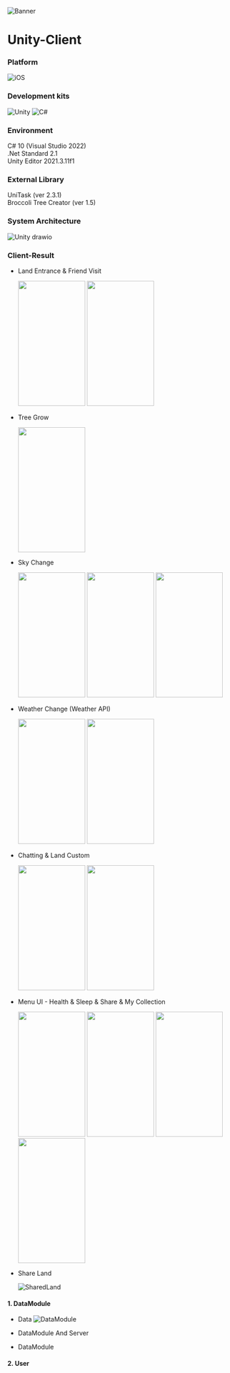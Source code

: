 ![Banner](https://user-images.githubusercontent.com/76097749/206390421-e6366351-7d8a-4833-b500-6be69b91d4c4.png)
# Unity-Client

### Platform

![iOS](https://img.shields.io/badge/iOS-000000?style=for-the-badge&logo=ios&logoColor=white)

### Development kits

![Unity](https://img.shields.io/badge/unity-%23000000.svg?style=for-the-badge&logo=unity&logoColor=white) ![C#](https://img.shields.io/badge/c%23-%23239120.svg?style=for-the-badge&logo=c-sharp&logoColor=white)

### Environment

C# 10 (Visual Studio 2022) <br>
.Net Standard 2.1 <br>
Unity Editor 2021.3.11f1

### External Library

UniTask (ver 2.3.1) <br>
Broccoli Tree Creator (ver 1.5)

### System Architecture

![Unity drawio](https://user-images.githubusercontent.com/76097749/206389781-89f6758e-d54b-4978-844a-78c15f63d815.png)

### Client-Result
-  Land Entrance & Friend Visit

    <img src="https://user-images.githubusercontent.com/86099781/206416582-e4a16a0b-6114-42ed-96d3-09e3d34922f2.png" width="150" height="280">  <img src="https://user-images.githubusercontent.com/86099781/206439907-a998a5d3-8472-459f-be15-81a7729210c4.gif" width="150" height="280">  
- Tree Grow 

    <img src="https://user-images.githubusercontent.com/86099781/206443328-a61aba05-f8d0-444c-9b21-4e10e1223c58.gif" width="150" height="280">  
- Sky Change

    <img src="https://user-images.githubusercontent.com/86099781/206444312-97ad81c7-c638-4e01-9b36-63ef0f7d17e9.png" width="150" height="280">  <img src="https://user-images.githubusercontent.com/86099781/206444165-3e106b6c-3b10-4a4c-bb11-86e44c972781.png" width="150" height="280">  <img src="https://user-images.githubusercontent.com/86099781/206443992-18738b34-0e6b-4ca2-b446-de2fd7a0d968.png" width="150" height="280">
- Weather Change (Weather API)

    <img src="https://user-images.githubusercontent.com/86099781/206448151-34e1b7a4-127c-4c1f-ba9f-ca14a625696f.gif" width="150" height="280">  <img src="https://user-images.githubusercontent.com/86099781/206448667-ecce9013-6524-445d-8473-bbae95272c83.gif" width="150" height="280">
- Chatting & Land Custom

    <img src="https://user-images.githubusercontent.com/86099781/206449633-2d598ddb-3f2c-46ce-abd2-ab308286a093.gif" width="150" height="280">  <img src="https://user-images.githubusercontent.com/86099781/206456136-f70c0a4c-03e7-4168-b9aa-7001d2fd95fc.gif" width="150" height="280">
- Menu UI - Health & Sleep & Share & My Collection

    <img src="https://user-images.githubusercontent.com/86099781/206459689-260e549f-e86b-4678-9710-61ea21717651.png" width="150" height="280">  <img src="https://user-images.githubusercontent.com/86099781/206459699-e202482a-5126-4b5c-9a6b-f70a18b0fdc1.png" width="150" height="280">  <img src="https://user-images.githubusercontent.com/86099781/206459709-0d11c61f-d1c1-48d0-b2c3-a9760080e0c6.png" width="150" height="280">  <img src="https://user-images.githubusercontent.com/86099781/206460551-3b86d547-f500-452b-84d8-1811794e20ed.gif" width="150" height="280">
- Share Land

    ![SharedLand](https://user-images.githubusercontent.com/86099781/206699809-67772a70-4dd8-4703-90be-d4988aa05e87.gif)
#### 1. DataModule
- Data
![DataModule](https://user-images.githubusercontent.com/76097749/206599487-d988f33d-1ba9-44bd-bf96-08d65b5f1bd0.png)

- DataModule And Server
  
- DataModule
  


#### 2. User
